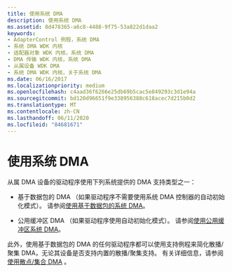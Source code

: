 ```yaml
---
title: 使用系统 DMA
description: 使用系统 DMA
ms.assetid: 8d478365-a6c8-4488-9f75-53a822d1daa2
keywords:
- AdapterControl 例程，系统 DMA
- 系统 DMA WDK 内核
- 适配器对象 WDK 内核，系统 DMA
- DMA 传输 WDK 内核，系统 DMA
- 从属设备 WDK DMA
- 系统 DMA WDK 内核，关于系统 DMA
ms.date: 06/16/2017
ms.localizationpriority: medium
ms.openlocfilehash: c4aad36f6266e25db69b5cac5e849293c3d1e94a
ms.sourcegitcommit: bd120d96651f9e338956388c618acec7d215b0d2
ms.translationtype: MT
ms.contentlocale: zh-CN
ms.lasthandoff: 06/11/2020
ms.locfileid: "84681671"
---
```

# <a name="using-system-dma"></a>使用系统 DMA





从属 DMA 设备的驱动程序使用下列系统提供的 DMA 支持类型之一：

-   基于数据包的 DMA （如果驱动程序不需要使用系统 DMA 控制器的自动初始化模式）。 请参阅[使用基于数据包的系统 DMA](using-packet-based-system-dma.md)。

-   公用缓冲区 DMA （如果驱动程序使用自动初始化模式）。 请参阅[使用公用缓冲区系统 DMA](using-common-buffer-system-dma.md)。

此外，使用基于数据包的 DMA 的任何驱动程序都可以使用支持例程来简化散播/聚集 DMA，无论其设备是否支持内置的散播/聚集支持。 有关详细信息，请参阅[使用散点/集合 DMA](using-scatter-gather-dma.md) 。

 

 




